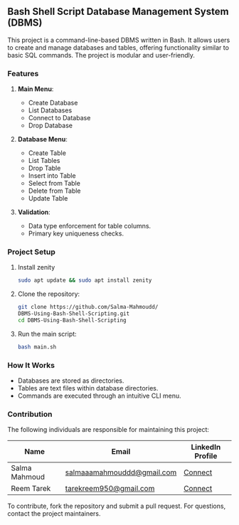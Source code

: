 ## Bash Shell Script Database Management System (DBMS)

This project is a command-line-based DBMS written in Bash. It allows users to create and manage databases and tables, offering functionality similar to basic SQL commands. The project is modular and user-friendly. 


### Features

1. **Main Menu**:

   - Create Database
   - List Databases
   - Connect to Database
   - Drop Database

2. **Database Menu**:

   - Create Table
   - List Tables
   - Drop Table
   - Insert into Table
   - Select from Table
   - Delete from Table
   - Update Table

3. **Validation**:

   - Data type enforcement for table columns.
   - Primary key uniqueness checks.


### Project Setup

1. Install zenity
   ```bash
   sudo apt update && sudo apt install zenity
   ```

2. Clone the repository:
   ```bash
   git clone https://github.com/Salma-Mahmoudd/
   DBMS-Using-Bash-Shell-Scripting.git
   cd DBMS-Using-Bash-Shell-Scripting
   ```
3. Run the main script:
   ```bash
   bash main.sh
   ```

### How It Works

- Databases are stored as directories.
- Tables are text files within database directories.
- Commands are executed through an intuitive CLI menu.

### Contribution

The following individuals are responsible for maintaining this project:

| Name           | Email                        | LinkedIn Profile        |
|----------------|------------------------------|-------------------------|
| Salma Mahmoud  | salmaaamahmouddd@gmail.com   | [Connect](https://www.linkedin.com/in/salma-mahmoudd)        |
| Reem Tarek     | tarekreem950@gmail.com       | [Connect](https://www.linkedin.com/in/reem-tarek20)        |

To contribute, fork the repository and submit a pull request. For questions, contact the project maintainers.
